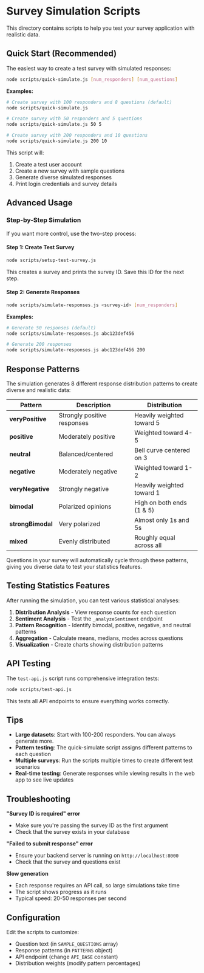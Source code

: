 # Survey Simulation Scripts

This directory contains scripts to help you test your survey application with realistic data.

## Quick Start (Recommended)

The easiest way to create a test survey with simulated responses:

```bash
node scripts/quick-simulate.js [num_responders] [num_questions]
```

**Examples:**
```bash
# Create survey with 100 responders and 8 questions (default)
node scripts/quick-simulate.js

# Create survey with 50 responders and 5 questions
node scripts/quick-simulate.js 50 5

# Create survey with 200 responders and 10 questions
node scripts/quick-simulate.js 200 10
```

This script will:
1. Create a test user account
2. Create a new survey with sample questions
3. Generate diverse simulated responses
4. Print login credentials and survey details

## Advanced Usage

### Step-by-Step Simulation

If you want more control, use the two-step process:

#### Step 1: Create Test Survey

```bash
node scripts/setup-test-survey.js
```

This creates a survey and prints the survey ID. Save this ID for the next step.

#### Step 2: Generate Responses

```bash
node scripts/simulate-responses.js <survey-id> [num_responders]
```

**Examples:**
```bash
# Generate 50 responses (default)
node scripts/simulate-responses.js abc123def456

# Generate 200 responses
node scripts/simulate-responses.js abc123def456 200
```

## Response Patterns

The simulation generates 8 different response distribution patterns to create diverse and realistic data:

| Pattern | Description | Distribution |
|---------|-------------|--------------|
| **veryPositive** | Strongly positive responses | Heavily weighted toward 5 |
| **positive** | Moderately positive | Weighted toward 4-5 |
| **neutral** | Balanced/centered | Bell curve centered on 3 |
| **negative** | Moderately negative | Weighted toward 1-2 |
| **veryNegative** | Strongly negative | Heavily weighted toward 1 |
| **bimodal** | Polarized opinions | High on both ends (1 & 5) |
| **strongBimodal** | Very polarized | Almost only 1s and 5s |
| **mixed** | Evenly distributed | Roughly equal across all |

Questions in your survey will automatically cycle through these patterns, giving you diverse data to test your statistics features.

## Testing Statistics Features

After running the simulation, you can test various statistical analyses:

1. **Distribution Analysis** - View response counts for each question
2. **Sentiment Analysis** - Test the `_analyzeSentiment` endpoint
3. **Pattern Recognition** - Identify bimodal, positive, negative, and neutral patterns
4. **Aggregation** - Calculate means, medians, modes across questions
5. **Visualization** - Create charts showing distribution patterns

## API Testing

The `test-api.js` script runs comprehensive integration tests:

```bash
node scripts/test-api.js
```

This tests all API endpoints to ensure everything works correctly.

## Tips

- **Large datasets**: Start with 100-200 responders. You can always generate more.
- **Pattern testing**: The quick-simulate script assigns different patterns to each question
- **Multiple surveys**: Run the scripts multiple times to create different test scenarios
- **Real-time testing**: Generate responses while viewing results in the web app to see live updates

## Troubleshooting

**"Survey ID is required" error**
- Make sure you're passing the survey ID as the first argument
- Check that the survey exists in your database

**"Failed to submit response" error**
- Ensure your backend server is running on `http://localhost:8000`
- Check that the survey and questions exist

**Slow generation**
- Each response requires an API call, so large simulations take time
- The script shows progress as it runs
- Typical speed: 20-50 responses per second

## Configuration

Edit the scripts to customize:
- Question text (in `SAMPLE_QUESTIONS` array)
- Response patterns (in `PATTERNS` object)
- API endpoint (change `API_BASE` constant)
- Distribution weights (modify pattern percentages)


